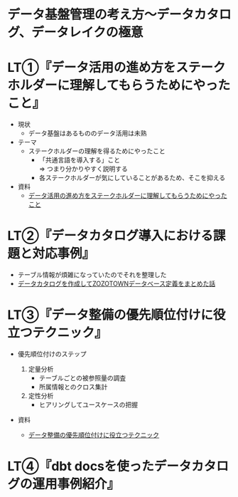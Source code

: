 # データ基盤管理の考え方〜データカタログ、データレイクの極意

# LT①『データ活用の進め方をステークホルダーに理解してもらうためにやったこと』
* 現状
    * データ基盤はあるもののデータ活用は未熟
* テーマ
    * ステークホルダーの理解を得るためにやったこと
        * 「共通言語を導入する」こと<br>
            ⇒ つまり分かりやすく説明する
        * 各ステークホルダーが気にしていることがあるため、そこを抑える
* 資料
    * [データ活用の進め方をステークホルダーに理解してもらうためにやったこと](https://speakerdeck.com/paulxl/detahuo-yong-nojin-mefang-wosutekuhorudanili-jie-sitemorautameniyatutakoto)

# LT②『データカタログ導入における課題と対応事例』
* テーブル情報が煩雑になっていたのでそれを整理した
* [データカタログを作成してZOZOTOWNデータベース定義をまとめた話](https://techblog.zozo.com/entry/data-catalog)

# LT③『データ整備の優先順位付けに役立つテクニック』
* 優先順位付けのステップ
    1. 定量分析
        * テーブルごとの被参照量の調査
        * 所属情報とのクロス集計
    2. 定性分析
        * ヒアリングしてユースケースの把握
    
* 資料
    * [データ整備の優先順位付けに役立つテクニック](https://speakerdeck.com/__hiza__/tetazheng-bei-noyou-xian-shun-wei-fu-keniyi-li-tutekunituku)

# LT④『dbt docsを使ったデータカタログの運用事例紹介』

